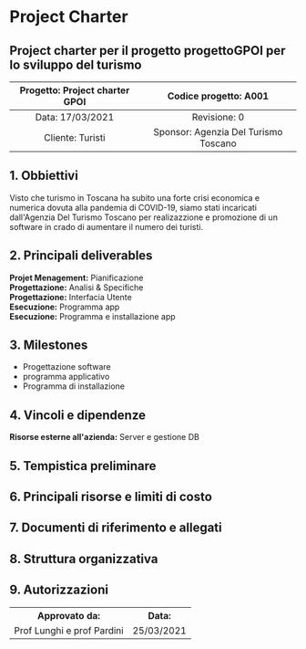 # Project Charter
## Project charter per il progetto progettoGPOI per lo sviluppo del turismo

| Progetto: Project charter GPOI | Codice progetto: A001 |
| :----: | :----: |
| Data: 17/03/2021  | Revisione: 0 |
| Cliente: Turisti  | Sponsor: Agenzia Del Turismo Toscano  |

## 1. Obbiettivi
Visto che turismo in Toscana ha subito una forte crisi economica e numerica dovuta alla pandemia di COVID-19, siamo stati incaricati dall'Agenzia Del Turismo Toscano per realizazzione e promozione di un software in crado di aumentare il numero dei turisti.

## 2. Principali deliverables
**Projet Menagement:** Pianificazione <br>
**Progettazione:** Analisi & Specifiche <br>
**Progettazione:** Interfacia Utente <br>
**Esecuzione:** Programma app <br> 
**Esecuzione:** Programma e installazione app <br>

## 3. Milestones
* Progettazione software
* programma applicativo
* Programma di installazione

## 4. Vincoli e dipendenze
**Risorse esterne all'azienda:** Server e gestione DB<br>


## 5. Tempistica preliminare

## 6. Principali risorse e limiti di costo

## 7. Documenti di riferimento e allegati

## 8. Struttura organizzativa

## 9. Autorizzazioni
<table>
  <tbody>
    <tr>
      <th>Approvato da:</th>
      <th> Data: </th>  
    </tr>
         <tr>
          <td>Prof Lunghi e prof Pardini</td>
          <td>25/03/2021</td>
    </tr>
    
    
   </table>



 
